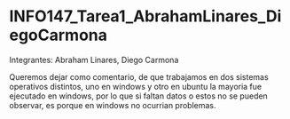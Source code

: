 # INFO147_Tarea1_AbrahamLinares_DiegoCarmona

Integrantes: Abraham Linares, 
             Diego Carmona

Queremos dejar como comentario, de que trabajamos en dos sistemas operativos distintos, uno en windows y otro en ubuntu
la mayoria fue ejecutado en windows, por lo que si faltan datos o estos no se pueden observar, es porque en windows no ocurrian problemas.
